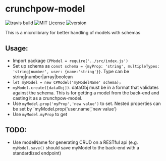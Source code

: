 # crunchpow-model

![travis build](https://img.shields.io/travis/TheOneTheOnlyDavidBrown/crunchpow-model.svg)
![MIT License](https://img.shields.io/github/license/TheOneTheOnlyDavidBrown/crunchpow-model.svg)
![version](https://img.shields.io/npm/v/crunchpow-model.svg)

This is a microlibrary for better handling of models with schemas

## Usage:
- Import package `CPModel = require('../src/index.js')`
- Set up schema as `const schema = {myProp: 'string', multipleTypes: 'string|number', user: {name:'string'}}`. Type can be string|number|array|boolean
- `let myModel = new CPModel('myModelName' schema);`
- `myModel.create([dataObj])`. dataObj must be in a format that validates against the schema. This is for getting a model from the back-end and casting it as a crunchpow-model.
- Use `myModel.prop('myProp','new value')` to set. Nested properties can be set by `myModel.prop('user.name','new value')
- Use `myModel.myProp` to get

## TODO:
- Use modelName for generating CRUD on a RESTful api (e.g. `myModel.save()` should save myModel to the back-end with a standardized endpoint)
